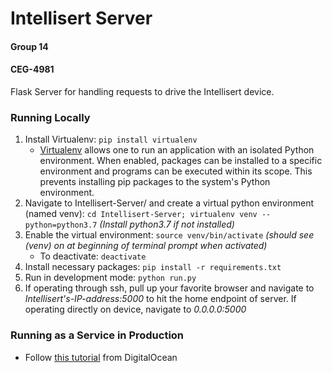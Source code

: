 # Intellisert Server
#### Group 14
#### CEG-4981
Flask Server for handling requests to drive the Intellisert device.

### Running Locally
1. Install Virtualenv: `pip install virtualenv`
    * [Virtualenv](https://virtualenv.pypa.io/en/latest/) allows one to run an application with an isolated Python environment. When enabled, packages can be installed to a specific environment and programs can be executed within its scope. This prevents installing pip packages to the system's Python environment.
2. Navigate to Intellisert-Server/ and create a virtual python environment (named venv): `cd Intellisert-Server; virtualenv venv --python=python3.7` *(Install python3.7 if not installed)*
3. Enable the virtual environment: `source venv/bin/activate` *(should see (venv) on at beginning of terminal prompt when activated)*
    * To deactivate: `deactivate`
4. Install necessary packages: `pip install -r requirements.txt`
5. Run in development mode: `python run.py`
6. If operating through ssh, pull up your favorite browser and navigate to *Intellisert's-IP-address:5000* to hit the home endpoint of server. If operating directly on device, navigate to *0.0.0.0:5000*
### Running as a Service in Production
   * Follow [this tutorial](https://www.digitalocean.com/community/tutorials/how-to-serve-flask-applications-with-uswgi-and-nginx-on-ubuntu-18-04) from DigitalOcean
